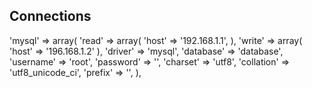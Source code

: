 ## Connections

'mysql' => array(
    'read' => array(
        'host' => '192.168.1.1',
    ),
    'write' => array(
        'host' => '196.168.1.2'
    ),
    'driver'    => 'mysql',
    'database'  => 'database',
    'username'  => 'root',
    'password'  => '',
    'charset'   => 'utf8',
    'collation' => 'utf8_unicode_ci',
    'prefix'    => '',
),
